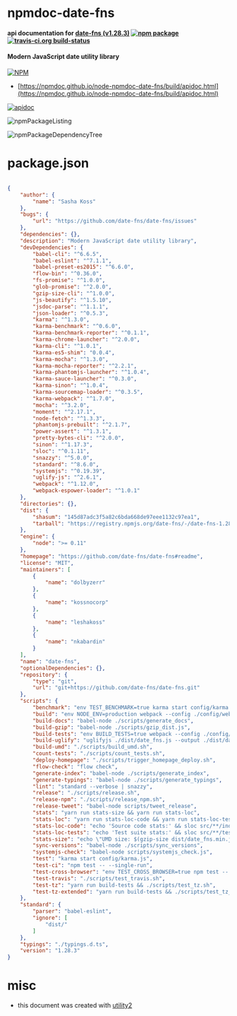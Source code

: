 # npmdoc-date-fns

#### api documentation for  [date-fns (v1.28.3)](https://github.com/date-fns/date-fns#readme)  [![npm package](https://img.shields.io/npm/v/npmdoc-date-fns.svg?style=flat-square)](https://www.npmjs.org/package/npmdoc-date-fns) [![travis-ci.org build-status](https://api.travis-ci.org/npmdoc/node-npmdoc-date-fns.svg)](https://travis-ci.org/npmdoc/node-npmdoc-date-fns)

#### Modern JavaScript date utility library

[![NPM](https://nodei.co/npm/date-fns.png?downloads=true&downloadRank=true&stars=true)](https://www.npmjs.com/package/date-fns)

- [https://npmdoc.github.io/node-npmdoc-date-fns/build/apidoc.html](https://npmdoc.github.io/node-npmdoc-date-fns/build/apidoc.html)

[![apidoc](https://npmdoc.github.io/node-npmdoc-date-fns/build/screenCapture.buildCi.browser.%252Ftmp%252Fbuild%252Fapidoc.html.png)](https://npmdoc.github.io/node-npmdoc-date-fns/build/apidoc.html)

![npmPackageListing](https://npmdoc.github.io/node-npmdoc-date-fns/build/screenCapture.npmPackageListing.svg)

![npmPackageDependencyTree](https://npmdoc.github.io/node-npmdoc-date-fns/build/screenCapture.npmPackageDependencyTree.svg)



# package.json

```json

{
    "author": {
        "name": "Sasha Koss"
    },
    "bugs": {
        "url": "https://github.com/date-fns/date-fns/issues"
    },
    "dependencies": {},
    "description": "Modern JavaScript date utility library",
    "devDependencies": {
        "babel-cli": "^6.6.5",
        "babel-eslint": "^7.1.1",
        "babel-preset-es2015": "^6.6.0",
        "flow-bin": "^0.36.0",
        "fs-promise": "^1.0.0",
        "glob-promise": "^2.0.0",
        "gzip-size-cli": "^1.0.0",
        "js-beautify": "^1.5.10",
        "jsdoc-parse": "^1.1.1",
        "json-loader": "^0.5.3",
        "karma": "^1.3.0",
        "karma-benchmark": "^0.6.0",
        "karma-benchmark-reporter": "^0.1.1",
        "karma-chrome-launcher": "^2.0.0",
        "karma-cli": "^1.0.1",
        "karma-es5-shim": "0.0.4",
        "karma-mocha": "^1.3.0",
        "karma-mocha-reporter": "^2.2.1",
        "karma-phantomjs-launcher": "^1.0.4",
        "karma-sauce-launcher": "^0.3.0",
        "karma-sinon": "^1.0.4",
        "karma-sourcemap-loader": "^0.3.5",
        "karma-webpack": "^1.7.0",
        "mocha": "^3.2.0",
        "moment": "^2.17.1",
        "node-fetch": "^1.3.3",
        "phantomjs-prebuilt": "^2.1.7",
        "power-assert": "^1.3.1",
        "pretty-bytes-cli": "^2.0.0",
        "sinon": "^1.17.3",
        "sloc": "^0.1.11",
        "snazzy": "^5.0.0",
        "standard": "^8.6.0",
        "systemjs": "^0.19.39",
        "uglify-js": "^2.6.1",
        "webpack": "^1.12.0",
        "webpack-espower-loader": "^1.0.1"
    },
    "directories": {},
    "dist": {
        "shasum": "145d87adc3f5a82c6bda668de97eee1132c97ea1",
        "tarball": "https://registry.npmjs.org/date-fns/-/date-fns-1.28.3.tgz"
    },
    "engine": {
        "node": ">= 0.11"
    },
    "homepage": "https://github.com/date-fns/date-fns#readme",
    "license": "MIT",
    "maintainers": [
        {
            "name": "dolbyzerr"
        },
        {
            "name": "kossnocorp"
        },
        {
            "name": "leshakoss"
        },
        {
            "name": "nkabardin"
        }
    ],
    "name": "date-fns",
    "optionalDependencies": {},
    "repository": {
        "type": "git",
        "url": "git+https://github.com/date-fns/date-fns.git"
    },
    "scripts": {
        "benchmark": "env TEST_BENCHMARK=true karma start config/karma.js --single-run",
        "build": "env NODE_ENV=production webpack --config ./config/webpack.js",
        "build-docs": "babel-node ./scripts/generate_docs",
        "build-gzip": "babel-node ./scripts/gzip_dist.js",
        "build-tests": "env BUILD_TESTS=true webpack --config ./config/webpack.js",
        "build-uglify": "uglifyjs ./dist/date_fns.js --output ./dist/date_fns.min.js --source-map ./dist/date_fns.min.js.map --source-map-url date_fns.min.js.map --in-source-map ./dist/date_fns.js.map",
        "build-umd": "./scripts/build_umd.sh",
        "count-tests": "./scripts/count_tests.sh",
        "deploy-homepage": "./scripts/trigger_homepage_deploy.sh",
        "flow-check": "flow check",
        "generate-index": "babel-node ./scripts/generate_index",
        "generate-typings": "babel-node ./scripts/generate_typings",
        "lint": "standard --verbose | snazzy",
        "release": "./scripts/release.sh",
        "release-npm": "./scripts/release_npm.sh",
        "release-tweet": "babel-node scripts/tweet_release",
        "stats": "yarn run stats-size && yarn run stats-loc",
        "stats-loc": "yarn run stats-loc-code && yarn run stats-loc-tests",
        "stats-loc-code": "echo 'Source code stats:' && sloc src/**/index.js",
        "stats-loc-tests": "echo 'Test suite stats:' && sloc src/**/test.js",
        "stats-size": "echo \"UMD size: $(gzip-size dist/date_fns.min.js | pretty-bytes)\"",
        "sync-versions": "babel-node ./scripts/sync_versions",
        "systemjs-check": "babel-node scripts/systemjs_check.js",
        "test": "karma start config/karma.js",
        "test-ci": "npm test -- --single-run",
        "test-cross-browser": "env TEST_CROSS_BROWSER=true npm test -- --single-run",
        "test-travis": "./scripts/test_travis.sh",
        "test-tz": "yarn run build-tests && ./scripts/test_tz.sh",
        "test-tz-extended": "yarn run build-tests && ./scripts/test_tz_extended.sh"
    },
    "standard": {
        "parser": "babel-eslint",
        "ignore": [
            "dist/"
        ]
    },
    "typings": "./typings.d.ts",
    "version": "1.28.3"
}
```



# misc
- this document was created with [utility2](https://github.com/kaizhu256/node-utility2)
